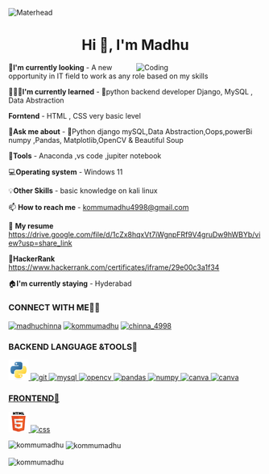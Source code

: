 ![Materhead](https://mir-s3-cdn-cf.behance.net/project_modules/1400/475eb095746151.5e9ecde695f7a.gif)


<h1 align="center">Hi 👋, I'm Madhu </h1>
<img align="right" alt="Coding" width=" 250" src="https://user-images.githubusercontent.com/74930957/172275186-5641b509-4a50-451a-912f-827141fa82c2.gif">                                                 



🔎**I'm currently looking** - A new opportunity in IT field to work as any role based on my         skills
 
👨🏻‍💻**I'm currently learned** -  🐍python backend developer Django, MySQL , Data Abstraction

   **Forntend**  - HTML , CSS very basic level
   
💬**Ask me about** - 🐍Python django mySQL,Data Abstraction,Oops,powerBi numpy ,Pandas, Matplotlib,OpenCV & Beautiful Soup

🧰**Tools**  - Anaconda ,vs code ,jupiter notebook

💻**Operating system** - Windows 11

💡**Other Skills** - basic knowledge on kali linux

📫 **How to reach me**  - kommumadhu4998@gmail.com

📄 **My resume**  https://drive.google.com/file/d/1cZx8hqxVt7iWgnpFRf9V4gruDw9hWBYb/view?usp=share_link

📄**HackerRank** https://www.hackerrank.com/certificates/iframe/29e00c3a1f34

🏠**I'm currently staying** - Hyderabad


<h3 align="left">CONNECT WITH ME🫶🏻</h3>
<p align="left">
<a href="https://twitter.com/madhuchinna" target="blank"><img align="center" src="https://raw.githubusercontent.com/rahuldkjain/github-profile-readme-generator/master/src/images/icons/Social/twitter.svg" alt="madhuchinna" height="30" width="40" /></a>
<a href="https://linkedin.com/in/kommumadhu" target="blank"><img align="center" src="https://raw.githubusercontent.com/rahuldkjain/github-profile-readme-generator/master/src/images/icons/Social/linked-in-alt.svg" alt="kommumadhu" height="30" width="40" /></a>
<a href="https://instagram.com/chinna_4998" target="blank"><img align="center" src="https://raw.githubusercontent.com/rahuldkjain/github-profile-readme-generator/master/src/images/icons/Social/instagram.svg" alt="chinna_4998" height="30" width="40" /></a>
</p>



<h3 align="left">BACKEND LANGUAGE &TOOLS🎯</h3>


<p align="left"> <a href="https://www.python.org" target="_blank" rel="noreferrer"> <img src="https://raw.githubusercontent.com/devicons/devicon/master/icons/python/python-original.svg" alt="python" width="40" height="40"/> </a> <a href="https://www.djangoproject.com/" target="_blank" rel="noreferrer"> <img src="https://brandslogos.com/wp-content/uploads/thumbs/django-logo-vector.svg" alt="git" width="40" height="40"/> </a> <a href="https://www.mysql.com/" target="_blank" rel="noreferrer"> <img src="https://pngimg.com/uploads/mysql/mysql_PNG11.png" alt="mysql" width="40" height="40"/> </a> <a href="https://opencv.org/" target="_blank" rel="noreferrer"> <img src="https://www.vectorlogo.zone/logos/opencv/opencv-icon.svg" alt="opencv" width="40" height="40"/> </a> <a href="https://pandas.pydata.org/" target="_blank" rel="noreferrer"> <img src="https://www.cilans.net/wp-content/uploads/2019/12/Python-Pandas-logo.png" alt="pandas" width="40" height="40"/> </a> <a href="https://numpy.org/" target="_blank" rel="noreferrer"> <img src="https://miro.medium.com/max/1199/1*tb3j9HHxxpCuXUh4MR1gAg.png" alt="numpy" width="40" height="40"/> </a> <a href="https://powerbi.microsoft.com/en-au/" target="_blank" rel="noreferrer"> <img src="https://1000logos.net/wp-content/uploads/2022/08/Microsoft-Power-BI-Logo.png" alt="canva" width="60" height="40"/> </a> <a href="https://www.canva.com" target="_blank" rel="noreferrer"> <img src="https://logos-world.net/wp-content/uploads/2020/02/Canva-Logo.png" alt="canva" width="40" height="40"/> 
 
 
 <h3 align="left">FRONTEND🎯</h3>
 
 
</a> <a href="https://html.com" target="_blank" rel="noreferrer"> <img src="https://raw.githubusercontent.com/devicons/devicon/master/icons/html5/html5-original-wordmark.svg" alt="html" width="40" height="40"/> </a> <a href="https://www.w3schools.com/css/" target="_blank" rel="noreferrer"> <img src="https://www.freepnglogos.com/uploads/html5-logo-png/html5-logo-opencode-css-8.png" alt="css" width="40" height="40"/> </a> </p>














<p><img align="left" src="https://github-readme-stats.vercel.app/api/top-langs?username=kommumadhu&show_icons=true&locale=en&layout=compact" alt="kommumadhu" /></p>

<p>&nbsp;<img align="center" src="https://github-readme-stats.vercel.app/api?username=kommumadhu&show_icons=true&locale=en" alt="kommumadhu" /></p>

<p><img align="center" src="https://github-readme-streak-stats.herokuapp.com/?user=kommumadhu&" alt="kommumadhu" /></p>





